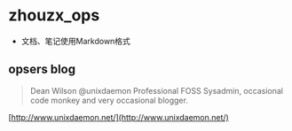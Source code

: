 # zhouzx_ops
- 文档、笔记使用Markdown格式







## opsers blog ##

>Dean Wilson @unixdaemon Professional FOSS Sysadmin, occasional code monkey and very occasional blogger.

[http://www.unixdaemon.net/](http://www.unixdaemon.net/)
